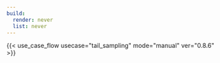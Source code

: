 ```yaml
---
build:
  render: never
  list: never
---
```


{{< use_case_flow usecase="tail_sampling" mode="manual" ver="0.8.6" >}}